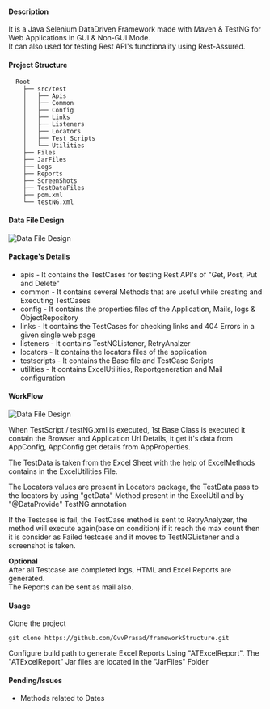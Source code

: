 #### Description
It is a Java Selenium DataDriven Framework made with Maven & TestNG for Web Applications in GUI & Non-GUI Mode.<br>
It can also used for testing Rest API's functionality using Rest-Assured.

#### Project Structure
```
  Root
    ├── src/test
    │	├── Apis
    │	├── Common
    │	├── Config
    │	├── Links
    │	├── Listeners
    │	├── Locators
    │	├── Test Scripts
    │	└── Utilities  	
    ├── Files    
    ├── JarFiles
    ├── Logs
    ├── Reports
    ├── ScreenShots
    ├── TestDataFiles
    ├── pom.xml
    └── testNG.xml
```

#### Data File Design
![Data File Design](https://github.com/GvvPrasad/javaSeleniumFramework/blob/master/Files/DataFileTemplate.PNG)

#### Package's Details
* apis -		It contains the TestCases for testing Rest API's of  "Get, Post, Put and Delete"
* common -		It contains several Methods that are useful while creating and Executing TestCases 
* config -		It contains the properties files of the Application, Mails, logs & ObjectRepository
* links -		It contains the TestCases for checking links and 404 Errors in a given single web page 		
* listeners -	It contains TestNGListener, RetryAnalzer 
* locators -	It contains the locators files of the application
* testscripts - It contains the Base file and TestCase Scripts
* utilities -	It contains ExcelUtilities, Reportgeneration and Mail configuration  

#### WorkFlow
![Data File Design](https://github.com/GvvPrasad/javaSeleniumFramework/blob/master/Files/AuroWorkFlow.png)


When TestScript / testNG.xml is executed, 1st Base Class is executed it contain the Browser and Application Url Details, it get it's data from AppConfig, AppConfig get details from AppProperties.<br>

The TestData is taken from the Excel Sheet with the help of ExcelMethods contains in the ExcelUtilities File.<br>
 
The Locators values are present in Locators package, the TestData pass to the locators by using "getData" Method present in the ExcelUtil and by "@DataProvide" TestNG annotation<br>

If the Testcase is fail, the TestCase method is sent to RetryAnalyzer, the method will execute again(base on condition) if it reach the max count then it is consider as Failed testcase and it moves to TestNGListener and a screenshot is taken.<br>

<b>Optional</b><br> 
After all Testcase are completed logs, HTML and Excel Reports are generated.<br>
The Reports can be sent as mail also. 

#### Usage
Clone the project

```
git clone https://github.com/GvvPrasad/frameworkStructure.git
```

Configure build path to generate Excel Reports Using "ATExcelReport". The "ATExcelReport" Jar files are located in the "JarFiles" Folder 
         
#### Pending/Issues
* Methods related to Dates